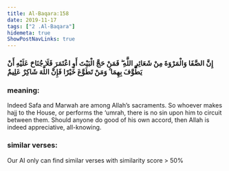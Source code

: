 ```yaml
---
title: Al-Baqara:158
date: 2019-11-17
tags: ["2 .Al-Baqara"]
hidemeta: true 
ShowPostNavLinks: true 
---
```

### إِنَّ الصَّفَا وَالْمَرْوَةَ مِنْ شَعَائِرِ اللَّهِ ۖ فَمَنْ حَجَّ الْبَيْتَ أَوِ اعْتَمَرَ فَلَا جُنَاحَ عَلَيْهِ أَنْ يَطَّوَّفَ بِهِمَا ۚ وَمَنْ تَطَوَّعَ خَيْرًا فَإِنَّ اللَّهَ شَاكِرٌ عَلِيمٌ
### meaning: 
Indeed Safa and Marwah are among Allah’s sacraments. So whoever makes hajj to the House, or performs the ‘umrah, there is no sin upon him to circuit between them. Should anyone do good of his own accord, then Allah is indeed appreciative, all-knowing.
### similar verses: 

Our AI only can find similar verses with similarity score > 50% 




